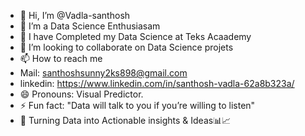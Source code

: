 - 👋 Hi, I’m @Vadla-santhosh
- 👀 I’m a Data Science Enthusiasam
- 🌱 I have Completed my Data Science at Teks Acaademy
- 💞️ I’m looking to collaborate on Data Science projets
- 📫 How to reach me
- Mail: santhoshsunny2ks898@gmail.com
- linkedin: https://www.linkedin.com/in/santhosh-vadla-62a8b323a/
- 😄 Pronouns: Visual Predictor.
- ⚡ Fun fact: "Data will talk to you if you’re willing to listen"
- 📌 Turning Data into Actionable insights & Ideas📊📈
<!---
Vadla-santhosh/Vadla-santhosh is a ✨ special ✨ repository because its `README.md` (this file) appears on your GitHub profile.
You can click the Preview link to take a look at your changes.
--->
